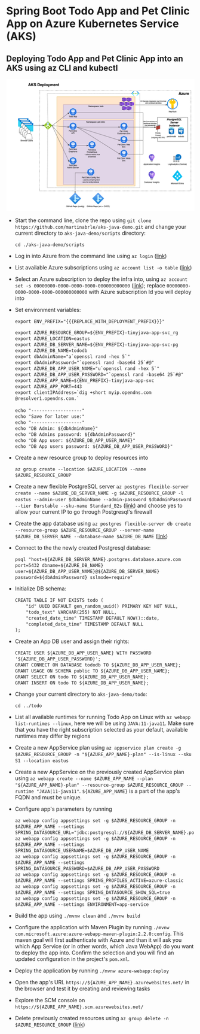 # Spring Boot Todo App and Pet Clinic App on Azure Kubernetes Service (AKS)

## Deploying Todo App and Pet Clinic App into an AKS using az CLI and kubectl

![Architecture Diagram](./aks-java-demo-architecture.drawio.png)

* Start the command line, clone the repo using ```git clone https://github.com/martinabrle/aks-java-demo.git``` and change your current directory to ```aks-java-demo/scripts``` directory:
    ```
    cd ./aks-java-demo/scripts
    ```

* Log in into Azure from the command line using ```az login``` ([link](https://docs.microsoft.com/en-us/cli/azure/authenticate-azure-cli))

* List available Azure subscriptions using ```az account list -o table``` ([link](https://docs.microsoft.com/en-us/cli/azure/account#az-account-list))

* Select an Azure subscription to deploy the infra into, using ```az account set -s 00000000-0000-0000-0000-000000000000```
  ([link](https://docs.microsoft.com/en-us/cli/azure/account#az-account-set)); replace ```00000000-0000-0000-0000-000000000000``` with Azure subscription Id you will deploy into

* Set environment variables:
    ```
    export ENV_PREFIX="{{{REPLACE_WITH_DEPLOYMENT_PREFIX}}}"
    ```

    ```
    export AZURE_RESOURCE_GROUP=${ENV_PREFIX}-tinyjava-app-svc_rg
    export AZURE_LOCATION=eastus
    export AZURE_DB_SERVER_NAME=${ENV_PREFIX}-tinyjava-app-svc-pg
    export AZURE_DB_NAME=tododb
    export dbAdminName="a`openssl rand -hex 5`"
    export dbAdminPassword="`openssl rand -base64 25`#@"
    export AZURE_DB_APP_USER_NAME="u`openssl rand -hex 5`"
    export AZURE_DB_APP_USER_PASSWORD="`openssl rand -base64 25`#@"
    export AZURE_APP_NAME=${ENV_PREFIX}-tinyjava-app-svc
    export AZURE_APP_PORT=443
    export clientIPAddress=`dig +short myip.opendns.com @resolver1.opendns.com.`

    echo "-------------------"
    echo "Save for later use:"
    echo "-------------------"
    echo "DB Admin: ${dbAdminName}"
    echo "DB Admins password: ${dbAdminPassword}"
    echo "DB App user: ${AZURE_DB_APP_USER_NAME}"
    echo "DB App users password: ${AZURE_DB_APP_USER_PASSWORD}"   
    ```

* Create a new resource group to deploy resources into
    ```
    az group create --location $AZURE_LOCATION --name $AZURE_RESOURCE_GROUP
    ```

* Create a new flexible PostgreSQL server ```az postgres flexible-server create --name $AZURE_DB_SERVER_NAME -g $AZURE_RESOURCE_GROUP -l eastus --admin-user $dbAdminName --admin-password $dbAdminPassword --tier Burstable --sku-name Standard_B2s``` ([link](https://docs.microsoft.com/en-us/cli/azure/postgres/flexible-server#az-postgres-flexible-server-create)) and choose yes to allow your current IP to go through Postgresql's firewall

* Create the app database using ```az postgres flexible-server db create --resource-group $AZURE_RESOURCE_GROUP --server-name $AZURE_DB_SERVER_NAME --database-name $AZURE_DB_NAME``` ([link](https://docs.microsoft.com/en-us/cli/azure/postgres/flexible-server/db#az-postgres-flexible-server-db-create))

* Connect to the the newly created Postgresql database:
    ```
    psql "host=${AZURE_DB_SERVER_NAME}.postgres.database.azure.com port=5432 dbname=${AZURE_DB_NAME} user=${AZURE_DB_APP_USER_NAME}@${AZURE_DB_SERVER_NAME} password=${dbAdminPassword} sslmode=require"
    ```

* Initialize DB schema:
    ```
    CREATE TABLE IF NOT EXISTS todo (
        "id" UUID DEFAULT gen_random_uuid() PRIMARY KEY NOT NULL,
        "todo_text" VARCHAR(255) NOT NULL,
        "created_date_time" TIMESTAMP DEFAULT NOW()::date,
        "completed_date_time" TIMESTAMP DEFAULT NULL
    );
    ```

* Create an App DB user and assign their rights:
    ```
    CREATE USER ${AZURE_DB_APP_USER_NAME} WITH PASSWORD '${AZURE_DB_APP_USER_PASSWORD}';
    GRANT CONNECT ON DATABASE tododb TO ${AZURE_DB_APP_USER_NAME};
    GRANT USAGE ON SCHEMA public TO ${AZURE_DB_APP_USER_NAME};
    GRANT SELECT ON todo TO ${AZURE_DB_APP_USER_NAME};
    GRANT INSERT ON todo TO ${AZURE_DB_APP_USER_NAME};
    ```

* Change your current directory to ```aks-java-demo/todo```:
    ```
    cd ../todo
    ```

* List all available runtimes for running Todo App on Linux with ```az webapp list-runtimes --linux```, here we will be using ```JAVA:11-java11```. Make sure that you have the right subscription selected as your default, available runtimes may differ by regions

* Create a new AppService plan using ```az appservice plan create -g $AZURE_RESOURCE_GROUP -n "${AZURE_APP_NAME}-plan" --is-linux --sku S1 --location eastus```

* Create a new AppService on the previously created AppService plan using ```az webapp create --name $AZURE_APP_NAME --plan "${AZURE_APP_NAME}-plan" --resource-group $AZURE_RESOURCE_GROUP --runtime "JAVA|11-java11"```. ```${AZURE_APP_NAME}``` is a part of the app's FQDN and must be unique.

* Configure app's parameters by running
  ```
  az webapp config appsettings set -g $AZURE_RESOURCE_GROUP -n $AZURE_APP_NAME --settings SPRING_DATASOURCE_URL="jdbc:postgresql://${AZURE_DB_SERVER_NAME}.postgres.database.azure.com:5432/${AZURE_DB_NAME}"
  az webapp config appsettings set -g $AZURE_RESOURCE_GROUP -n $AZURE_APP_NAME --settings SPRING_DATASOURCE_USERNAME=$AZURE_DB_APP_USER_NAME
  az webapp config appsettings set -g $AZURE_RESOURCE_GROUP -n $AZURE_APP_NAME --settings SPRING_DATASOURCE_PASSWORD=$AZURE_DB_APP_USER_PASSWORD
  az webapp config appsettings set -g $AZURE_RESOURCE_GROUP -n $AZURE_APP_NAME --settings SPRING_PROFILES_ACTIVE=azure-classic
  az webapp config appsettings set -g $AZURE_RESOURCE_GROUP -n $AZURE_APP_NAME --settings SPRING_DATASOURCE_SHOW_SQL=true
  az webapp config appsettings set -g $AZURE_RESOURCE_GROUP -n $AZURE_APP_NAME --settings ENVIRONMENT=app-service
  ```

*  Build the app using ```./mvnw clean``` and ```./mvnw build```

* Configure the application with Maven Plugin by running ```./mvnw com.microsoft.azure:azure-webapp-maven-plugin:2.2.0:config```. This maven goal will first authenticate with Azure and than it will ask you which App Service (or in other words, which Java WebApp) do you want to deploy the app into. Confirm the selection and you will find an updated configuration in the project's ```pom.xml```.

* Deploy the application by running ```./mvnw azure-webapp:deploy```

* Open the app's URL ```https://${AZURE_APP_NAME}.azurewebsites.net/``` in the browser and test it by creating and reviewing tasks

* Explore the SCM console on ```https://${AZURE_APP_NAME}.scm.azurewebsites.net/```

* Delete previously created resources using ```az group delete -n $AZURE_RESOURCE_GROUP``` ([link](https://docs.microsoft.com/en-us/cli/azure/group?view=azure-cli-latest#az-group-delete))
